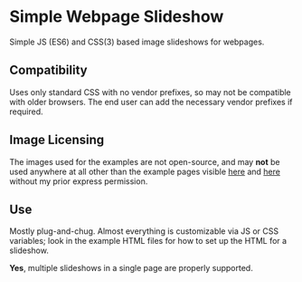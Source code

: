 # Simple Webpage Slideshow
Simple JS (ES6) and CSS(3) based image slideshows for webpages.

## Compatibility
Uses only standard CSS with no vendor prefixes, so may not be compatible with older browsers. 
The end user can add the necessary vendor prefixes if required.

## Image Licensing
The images used for the examples are not open-source, and may **not** be used anywhere at all other than the example pages visible 
[here](https://tamchow.github.io/simple-webpage-slideshow/slideshow_base_example.html) and 
[here](https://tamchow.github.io/simple-webpage-slideshow/slideshow_css_example.html)
without my prior express permission.

## Use
Mostly plug-and-chug. Almost everything is customizable via JS or CSS variables;
look in the example HTML files for how to set up the HTML for a slideshow.

**Yes**, multiple slideshows in a single page are properly supported.